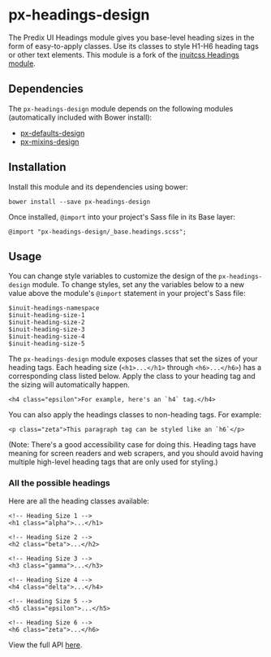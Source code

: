 # px-headings-design

The Predix UI Headings module gives you base-level heading sizes in the form of easy-to-apply classes. Use its classes to style H1-H6 heading tags or other text elements. This module is a fork of the [inuitcss Headings module](https://github.com/inuitcss/base.headings).

## Dependencies

The `px-headings-design` module depends on the following modules (automatically included with Bower install):

* [px-defaults-design](https://github.com/PredixDev/px-defaults-design)
* [px-mixins-design](https://github.com/PredixDev/px-mixins-design)

## Installation

Install this module and its dependencies using bower:

    bower install --save px-headings-design

Once installed, `@import` into your project's Sass file in its Base layer:

    @import "px-headings-design/_base.headings.scss";

## Usage

You can change style variables to customize the design of the `px-headings-design` module. To change styles, set any the variables below to a new value above the module's `@import` statement in your project's Sass file:

    $inuit-headings-namespace
    $inuit-heading-size-1
    $inuit-heading-size-2
    $inuit-heading-size-3
    $inuit-heading-size-4
    $inuit-heading-size-5

The `px-headings-design` module exposes classes that set the sizes of your heading tags. Each heading size (`<h1>...</h1>` through `<h6>...</h6>`) has a corresponding class listed below. Apply the class to your heading tag and the sizing will automatically happen.

```
<h4 class="epsilon">For example, here's an `h4` tag.</h4>
```

You can also apply the headings classes to non-heading tags. For example:

```
<p class="zeta">This paragraph tag can be styled like an `h6`</p>
```

(Note: There's a good accessibility case for doing this. Heading tags have meaning for screen readers and web scrapers, and you should avoid having multiple high-level heading tags that are only used for styling.)

### All the possible headings

Here are all the heading classes available:

```
<!-- Heading Size 1 -->
<h1 class="alpha">...</h1>

<!-- Heading Size 2 -->
<h2 class="beta">...</h2>

<!-- Heading Size 3 -->
<h3 class="gamma">...</h3>

<!-- Heading Size 4 -->
<h4 class="delta">...</h4>

<!-- Heading Size 5 -->
<h5 class="epsilon">...</h5>

<!-- Heading Size 6 -->
<h6 class="zeta">...</h6>
```

View the full API [here](http://predixdev.github.io/px-headings-design/).
